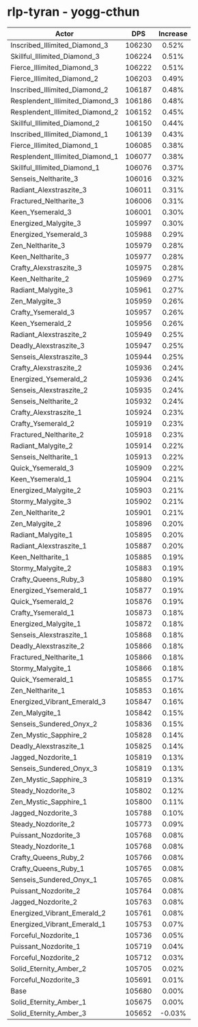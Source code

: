 # rlp-tyran - yogg-cthun
| Actor | DPS | Increase |
|---|:---:|:---:|
|Inscribed_Illimited_Diamond_3|106230|0.52%|
|Skillful_Illimited_Diamond_3|106224|0.51%|
|Fierce_Illimited_Diamond_3|106222|0.51%|
|Fierce_Illimited_Diamond_2|106203|0.49%|
|Inscribed_Illimited_Diamond_2|106187|0.48%|
|Resplendent_Illimited_Diamond_3|106186|0.48%|
|Resplendent_Illimited_Diamond_2|106152|0.45%|
|Skillful_Illimited_Diamond_2|106150|0.44%|
|Inscribed_Illimited_Diamond_1|106139|0.43%|
|Fierce_Illimited_Diamond_1|106085|0.38%|
|Resplendent_Illimited_Diamond_1|106077|0.38%|
|Skillful_Illimited_Diamond_1|106076|0.37%|
|Senseis_Neltharite_3|106016|0.32%|
|Radiant_Alexstraszite_3|106011|0.31%|
|Fractured_Neltharite_3|106006|0.31%|
|Keen_Ysemerald_3|106001|0.30%|
|Energized_Malygite_3|105997|0.30%|
|Energized_Ysemerald_3|105988|0.29%|
|Zen_Neltharite_3|105979|0.28%|
|Keen_Neltharite_3|105977|0.28%|
|Crafty_Alexstraszite_3|105975|0.28%|
|Keen_Neltharite_2|105969|0.27%|
|Radiant_Malygite_3|105961|0.27%|
|Zen_Malygite_3|105959|0.26%|
|Crafty_Ysemerald_3|105957|0.26%|
|Keen_Ysemerald_2|105956|0.26%|
|Radiant_Alexstraszite_2|105949|0.25%|
|Deadly_Alexstraszite_3|105947|0.25%|
|Senseis_Alexstraszite_3|105944|0.25%|
|Crafty_Alexstraszite_2|105936|0.24%|
|Energized_Ysemerald_2|105936|0.24%|
|Senseis_Alexstraszite_2|105935|0.24%|
|Senseis_Neltharite_2|105932|0.24%|
|Crafty_Alexstraszite_1|105924|0.23%|
|Crafty_Ysemerald_2|105919|0.23%|
|Fractured_Neltharite_2|105918|0.23%|
|Radiant_Malygite_2|105914|0.22%|
|Senseis_Neltharite_1|105913|0.22%|
|Quick_Ysemerald_3|105909|0.22%|
|Keen_Ysemerald_1|105904|0.21%|
|Energized_Malygite_2|105903|0.21%|
|Stormy_Malygite_3|105902|0.21%|
|Zen_Neltharite_2|105901|0.21%|
|Zen_Malygite_2|105896|0.20%|
|Radiant_Malygite_1|105895|0.20%|
|Radiant_Alexstraszite_1|105887|0.20%|
|Keen_Neltharite_1|105885|0.19%|
|Stormy_Malygite_2|105883|0.19%|
|Crafty_Queens_Ruby_3|105880|0.19%|
|Energized_Ysemerald_1|105877|0.19%|
|Quick_Ysemerald_2|105876|0.19%|
|Crafty_Ysemerald_1|105873|0.18%|
|Energized_Malygite_1|105872|0.18%|
|Senseis_Alexstraszite_1|105868|0.18%|
|Deadly_Alexstraszite_2|105866|0.18%|
|Fractured_Neltharite_1|105866|0.18%|
|Stormy_Malygite_1|105866|0.18%|
|Quick_Ysemerald_1|105855|0.17%|
|Zen_Neltharite_1|105853|0.16%|
|Energized_Vibrant_Emerald_3|105847|0.16%|
|Zen_Malygite_1|105842|0.15%|
|Senseis_Sundered_Onyx_2|105836|0.15%|
|Zen_Mystic_Sapphire_2|105828|0.14%|
|Deadly_Alexstraszite_1|105825|0.14%|
|Jagged_Nozdorite_1|105819|0.13%|
|Senseis_Sundered_Onyx_3|105819|0.13%|
|Zen_Mystic_Sapphire_3|105819|0.13%|
|Steady_Nozdorite_3|105802|0.12%|
|Zen_Mystic_Sapphire_1|105800|0.11%|
|Jagged_Nozdorite_3|105788|0.10%|
|Steady_Nozdorite_2|105773|0.09%|
|Puissant_Nozdorite_3|105768|0.08%|
|Steady_Nozdorite_1|105768|0.08%|
|Crafty_Queens_Ruby_2|105766|0.08%|
|Crafty_Queens_Ruby_1|105765|0.08%|
|Senseis_Sundered_Onyx_1|105765|0.08%|
|Puissant_Nozdorite_2|105764|0.08%|
|Jagged_Nozdorite_2|105763|0.08%|
|Energized_Vibrant_Emerald_2|105761|0.08%|
|Energized_Vibrant_Emerald_1|105753|0.07%|
|Forceful_Nozdorite_1|105736|0.05%|
|Puissant_Nozdorite_1|105719|0.04%|
|Forceful_Nozdorite_2|105712|0.03%|
|Solid_Eternity_Amber_2|105705|0.02%|
|Forceful_Nozdorite_3|105691|0.01%|
|Base|105680|0.00%|
|Solid_Eternity_Amber_1|105675|0.00%|
|Solid_Eternity_Amber_3|105652|-0.03%|
